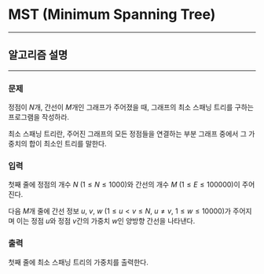 # MST (Minimum Spanning Tree)
---
## 알고리즘 설명

---
### 문제
정점이 $N$개, 간선이 $M$개인 그래프가 주어졌을 때, 그래프의 최소 스패닝 트리를 구하는 프로그램을 작성하라.

최소 스패닝 트리란, 주어진 그래프의 모든 정점들을 연결하는 부분 그래프 중에서 그 가중치의 합이 최소인 트리를 말한다.

### 입력
첫째 줄에 정점의 개수 $N$ $(1 \leq N \leq 1000)$와 간선의 개수 $M$ $(1 \leq E \leq 100000)$이 주어진다.

다음 $M$개 줄에 간선 정보 $u$, $v$, $w$ $(1 \leq u < v \leq N,\ u \neq v,\ 1 \leq w \leq 10000)$가 주어지며 이는 정점 $u$와 정점 $v$간의 가중치 $w$인 양방향 간선을 나타낸다. 

### 출력
첫째 줄에 최소 스패닝 트리의 가중치를 출력한다.